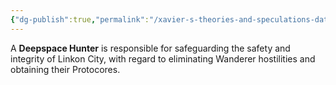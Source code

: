 ```yaml
---
{"dg-publish":true,"permalink":"/xavier-s-theories-and-speculations-database/deepspace-hunter/"}
---
```


A **Deepspace Hunter** is responsible for safeguarding the safety and integrity of Linkon City, with regard to eliminating Wanderer hostilities and obtaining their Protocores.

